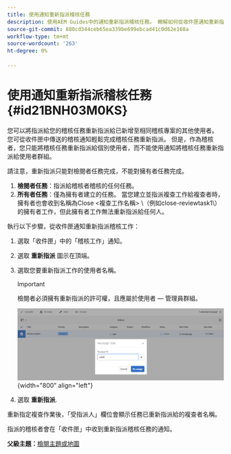 ```yaml
---
title: 使用通知重新指派稽核任務
description: 使用AEM Guides中的通知重新指派稽核任務。 瞭解如何從收件匣通知重新指派稽核者任務。
source-git-commit: 880cd344ceb65ea339be699ebcad41c0d62e168a
workflow-type: tm+mt
source-wordcount: '263'
ht-degree: 0%

---
```


# 使用通知重新指派稽核任務 {#id21BNH03M0KS}

您可以將指派給您的稽核任務重新指派給已新增至相同稽核專案的其他使用者。 您可從收件匣中傳送的稽核通知輕鬆完成稽核任務重新指派。 但是，作為稽核者，您只能將稽核任務重新指派給個別使用者，而不能使用通知將稽核任務重新指派給使用者群組。

請注意，重新指派只能對檢閱者任務完成，不能對擁有者任務完成。

1. **檢閱者任務**：指派給稽核者稽核的任何任務。
1. **所有者任務**：僅為擁有者建立的任務。 當您建立並指派複查工作給複查者時，擁有者也會收到名稱為Close &lt;複查工作名稱\> \（例如close-reviewtask1\）的擁有者工作，但此擁有者工作無法重新指派給任何人。

執行以下步驟，從收件匣通知重新指派稽核工作：

1. 選取「收件匣」中的「稽核工作」通知。
1. 選取 **重新指派** 圖示在頂端。
1. 選取您要重新指派工作的使用者名稱。

   >[!IMPORTANT]
   >
   > 檢閱者必須擁有重新指派的許可權，且應屬於使用者 — 管理員群組。

   ![](images/reassign-user-inbox.png){width="800" align="left"}

1. 選取 **重新指派**.

重新指定複查作業後，「受指派人」欄位會顯示任務已重新指派給的複查者名稱。

指派的稽核者會在「收件匣」中收到重新指派稽核任務的通知。

**父級主題：**[&#x200B;檢閱主題或地圖](review.md)

